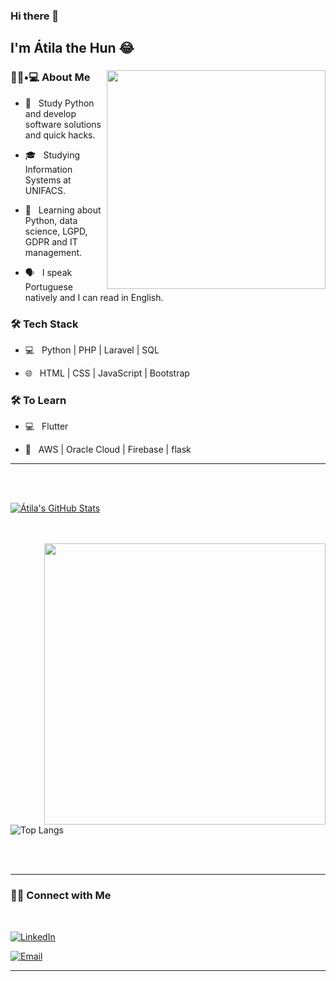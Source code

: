 ### Hi there 👋

<div> 
  <h2> I'm Átila the Hun 😂</h2>
</div>

<div>
  <img align='right' src="https://media.proprofs.com/images/QM/user_images/2356735/1574269738.gif" width="350">

  <h3> 👨🏻•💻 About Me </h3>



  - 🤔 &nbsp; Study Python and develop software solutions and quick hacks.

  - 🎓 &nbsp; Studying Information Systems at UNIFACS.

  - 🌱 &nbsp; Learning about Python, data science, LGPD, GDPR and IT management.

  - 🗣️ &nbsp; I speak Portuguese natively and I can read in English.

  <h3>🛠 Tech Stack</h3>



  - 💻 &nbsp; Python | PHP | Laravel | SQL  

  - 🌐 &nbsp; HTML | CSS | JavaScript | Bootstrap 

  <!--

  - 🛢 &nbsp; MySQL | Oracle

  - 🔧 &nbsp; Git | Markdown 

  - 🖥 &nbsp; Figma | Photoshop 

  -->



  <h3>🛠 To Learn</h3>

  - 💻 &nbsp; Flutter  

  - 🔧 &nbsp; AWS | Oracle Cloud | Firebase | flask

  <hr>
 </div>


<div>
  <br/><br/>

  [![Átila's GitHub Stats](https://github-readme-stats.vercel.app/api?username=atilasc&show_icons=true)](https://github.com/atilasc)

  <br/>

  <br/>

  <img src="https://thumbs.gfycat.com/EvilNextDevilfish-small.gif" width="450" align='right'>

  ![Top Langs](https://github-readme-stats.vercel.app/api/top-langs/?username=atilasc&show_icons=true)

  <br><br>



  <hr>
</div>

<div>
  <h3> 🤝🏻 Connect with Me </h3>

  <br>



  <p align="center">

  <a href="https://www.linkedin.com/in/atilasoares/"><img alt="LinkedIn" src="https://img.shields.io/badge/LinkedIn-%C3%81tila%20Soares%20Cunha-blue?style=flat-square&logo=linkedin"></a>

  <a href="mailto:atilasoarescunha@hotmail.com"><img alt="Email" src="https://img.shields.io/badge/Email-atilasoarescunha@hotmail.com-blue?style=flat-square&logo=microsoft-outlook"></a>

  </p>

  <hr>
 </div>
